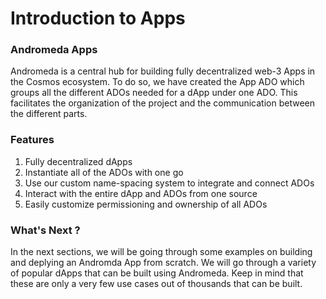 # Introduction to Apps

### Andromeda Apps

Andromeda is a central hub for building fully decentralized web-3 Apps in the Cosmos ecosystem. To do so, we have created the App ADO which groups all the different ADOs needed for a dApp under one ADO. This facilitates the organization of the project and the communication between the different parts.&#x20;

### Features

1. Fully decentralized dApps
2. Instantiate all of the ADOs with one go
3. Use our custom name-spacing system to integrate and connect ADOs
4. Interact with the entire dApp and ADOs from one source
5. Easily customize permissioning and ownership of all ADOs

### What's Next ?

In the next sections, we will be going through some examples on building and deplying an Andromda App from scratch. We will go through a variety of popular dApps that can be built using Andromeda. Keep in mind that these are only a very few use cases out of thousands that can be built.&#x20;
